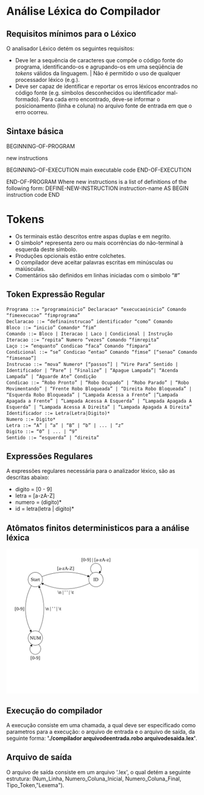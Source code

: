 # Análise Léxica do Compilador

## Requisitos mínimos para o Léxico

O analisador Léxico detém os seguintes requisitos:

 - Deve ler a sequência de caracteres que compõe o código fonte do programa, identificando-os e agrupando-os em uma seqüência de *tokens* válidos da linguagem. | Não é permitido o uso de qualquer processador léxico (e.g.).
 - Deve ser capaz de identificar e reportar os erros léxicos encontrados no código fonte (e.g. símbolos desconhecidos ou identificador mal-formado). Para cada	 erro encontrado, deve-se informar o posicionamento (linha e coluna) no arquivo fonte de entrada em que o erro ocorreu.

## Sintaxe básica

BEGINNING-OF-PROGRAM

 new instructions

 BEGINNING-OF-EXECUTION
   main executable code
 END-OF-EXECUTION

END-OF-PROGRAM
Where new instructions is a list of definitions of the following form:
DEFINE-NEW-INSTRUCTION instruction-name AS
BEGIN
  instruction code
END

# Tokens

 - Os terminais estão descritos entre aspas duplas e em negrito.
 - O símbolo* representa zero ou mais ocorrências do não-terminal à esquerda deste símbolo.
 - Produções opcionais estão entre colchetes.
 - O compilador deve aceitar palavras escritas em minúsculas ou maiúsculas.
 - Comentários são definidos em linhas iniciadas com o símbolo “#”

## Token Expressão	Regular

    Programa ::= “programainicio” Declaracao* “execucaoinicio” Comando “fimexecucao” “fimprograma”
    Declaracao ::= “definainstrucao” identificador “como” Comando
    Bloco ::= “inicio” Comando* ”fim”
    Comando ::= Bloco | Iteracao | Laco | Condicional | Instrução
    Iteracao ::= “repita” Numero “vezes” Comando “fimrepita”
    Laço ::= “enquanto” Condicao “faca” Comando “fimpara”
    Condicional ::= “se” Condicao “entao” Comando “fimse” [“senao” Comando “fimsenao”]
    Instrucao ::= “mova” Numero* [“passos”] | “Vire Para” Sentido | Identificador | “Pare” | “Finalize” | “Apague Lampada”| “Acenda Lampada” | “Aguarde Ate” Condição
    Condicao ::= “Robo Pronto” | “Robo Ocupado” | “Robo Parado” | “Robo Movimentando” | “Frente Robo Bloqueada” | “Direita Robo Bloqueada” | “Esquerda Robo Bloqueada” | “Lampada Acessa a Frente” |”Lampada Apagada a Frente” | “Lampada Acessa A Esquerda” | “Lampada Apagada A Esquerda” | “Lampada Acessa A Direita” | “Lampada Apagada A Direita”
    Identificador ::= Letra(Letra|Digito)*
    Numero ::= Digito*
    Letra ::= “A” | “a” | “B” | “b” | ... | “z”
    Digito ::= “0” | ... | “9”
    Sentido ::= “esquerda” | “direita”

## Expressões Regulares

A expressões regulares necessária para o analizador léxico, são as descritas abaixo:

 - digito = [0 - 9]
 - letra = [a-zA-Z]
 - numero = (digito)*
 - id = letra(letra | digito)*

## Atômatos finitos deterministicos para a análise léxica

![Autômato análise léxica](https://github.com/rafaelscoimbra1/CompiladoresRobo/blob/dev/lexico/lexico.svg?sanitize=true)
 
## Execução do compilador

A execução consiste em uma chamada, a qual deve ser especificado como parametros para a execução: o arquivo de entrada e o arquivo de saída, da seguinte forma: **'./compilador arquivodeentrada.robo arquivodesaida.lex'**.

## Arquivo de saída

O arquivo de saída consiste em um arquivo '.lex', o qual detém a seguinte estrutura: (Num_Linha, Numero_Coluna_Inicial, Numero_Coluna_Final, Tipo_Token,"Lexema").
